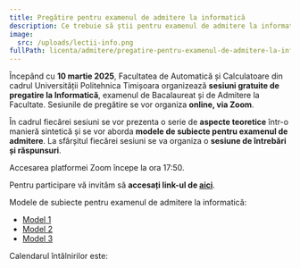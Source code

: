 ```yaml
---
title: Pregătire pentru examenul de admitere la informatică
description: Ce trebuie să știi pentru examenul de admitere la informatică.
image:
  src: /uploads/lectii-info.png
fullPath: licenta/admitere/pregatire-pentru-examenul-de-admitere-la-informatica
---
```

Începând cu **10 martie 2025**, Facultatea de Automatică și Calculatoare din cadrul Universității Politehnica Timișoara organizează **sesiuni gratuite de pregatire la Informatică**, examenul de Bacalaureat și de Admitere la Facultate. Sesiunile de pregătire se vor organiza **online, via Zoom**.

În cadrul fiecărei sesiuni se vor prezenta o serie de **aspecte teoretice** într-o manieră sintetică și se vor aborda **modele de subiecte pentru examenul de admitere**. La sfârșitul fiecărei sesiuni se va organiza o **sesiune de întrebări și răspunsuri**.

Accesarea platformei Zoom începe la ora 17:50.

Pentru participare vă invităm să **accesați link-ul de [aici](https://us05web.zoom.us/j/86844273988?pwd=CLanwaekSfwwnWtGajfWG8MfJpGoKb.1)**.

Modele de subiecte pentru examenul de admitere la informatică: 

* [Model 1](https://admitere.ac.upt.ro/uploads/model-subiect-informatica-ac.pdf)
* [Model 2](https://admitere.ac.upt.ro/uploads/upt-admitere2024-model2.pdf)
* [Model 3](https://admitere.ac.upt.ro/uploads/adm2024-model3.pdf)

Calendarul întâlnirilor este:

<Timeline slug="sesiuni-de-pregătire-online-la-informatică"></Timeline>